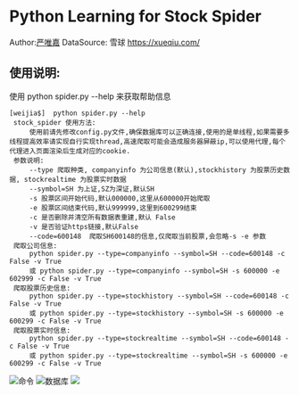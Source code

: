 # Python Learning for Stock Spider

Author:[严唯嘉](http://www.yanweijia.cn)
DataSource: 雪球 https://xueqiu.com/

## 使用说明:
使用 python spider.py --help 来获取帮助信息
```$xslt
[weijia$]  python spider.py --help
 stock_spider 使用方法:
	 使用前请先修改config.py文件,确保数据库可以正确连接,使用的是单线程,如果需要多线程提高效率请实现自行实现thread,高速爬取可能会造成服务器屏蔽ip,可以使用代理,每个代理进入页面渲染后生成对应的cookie.
 参数说明:
	 --type 爬取种类, companyinfo 为公司信息(默认),stockhistory 为股票历史数据, stockrealtime 为股票实时数据
	 --symbol=SH 为上证,SZ为深证,默认SH
	 -s 股票区间开始代码,默认000000,这里从600000开始爬取
	 -e 股票区间结束代码,默认999999,这里到600299结束
	 -c 是否删除并清空所有数据表重建,默认 False
	 -v 是否验证https链接,默认False
	 --code=600148  爬取SH600148的信息,仅爬取当前股票,会忽略-s -e 参数
 爬取公司信息:
	 python spider.py --type=companyinfo --symbol=SH --code=600148 -c False -v True
	 或 python spider.py --type=companyinfo --symbol=SH -s 600000 -e 602999 -c False -v True
 爬取股票历史信息:
	 python spider.py --type=stockhistory --symbol=SH --code=600148 -c False -v True
	 或 python spider.py --type=stockhistory --symbol=SH -s 600000 -e 600299 -c False -v True
 爬取股票实时信息:
	 python spider.py --type=stockrealtime --symbol=SH --code=600148 -c False -v True
	 或 python spider.py --type=stockrealtime --symbol=SH -s 600000 -e 600299 -c False -v True
```

![命令](attachment/cmd.png)
![数据库](attachment/db.png)
![](attachment/db2.png)
